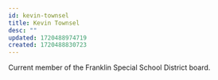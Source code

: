 ```yaml
---
id: kevin-townsel
title: Kevin Townsel
desc: ""
updated: 1720488974719
created: 1720488830723
---
```


Current member of the Franklin Special School District board.
